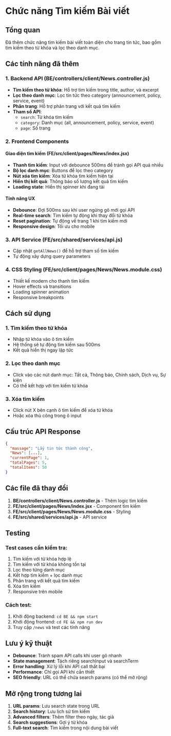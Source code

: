 # Chức năng Tìm kiếm Bài viết

## Tổng quan
Đã thêm chức năng tìm kiếm bài viết toàn diện cho trang tin tức, bao gồm tìm kiếm theo từ khóa và lọc theo danh mục.

## Các tính năng đã thêm

### 1. Backend API (BE/controllers/client/News.controller.js)
- **Tìm kiếm theo từ khóa**: Hỗ trợ tìm kiếm trong title, author, và excerpt
- **Lọc theo danh mục**: Lọc tin tức theo category (announcement, policy, service, event)
- **Phân trang**: Hỗ trợ phân trang với kết quả tìm kiếm
- **Tham số API**:
  - `search`: Từ khóa tìm kiếm
  - `category`: Danh mục (all, announcement, policy, service, event)
  - `page`: Số trang

### 2. Frontend Components

#### Giao diện tìm kiếm (FE/src/client/pages/News/index.jsx)
- **Thanh tìm kiếm**: Input với debounce 500ms để tránh gọi API quá nhiều
- **Bộ lọc danh mục**: Buttons để lọc theo category
- **Nút xóa tìm kiếm**: Xóa từ khóa tìm kiếm hiện tại
- **Hiển thị kết quả**: Thông báo số lượng kết quả tìm kiếm
- **Loading state**: Hiển thị spinner khi đang tải

#### Tính năng UX
- **Debounce**: Đợi 500ms sau khi user ngừng gõ mới gọi API
- **Real-time search**: Tìm kiếm tự động khi thay đổi từ khóa
- **Reset pagination**: Tự động về trang 1 khi tìm kiếm mới
- **Responsive design**: Tối ưu cho mobile

### 3. API Service (FE/src/shared/services/api.js)
- Cập nhật `getAllNews()` để hỗ trợ tham số tìm kiếm
- Tự động xây dựng query parameters

### 4. CSS Styling (FE/src/client/pages/News/News.module.css)
- Thiết kế modern cho thanh tìm kiếm
- Hover effects và transitions
- Loading spinner animation
- Responsive breakpoints

## Cách sử dụng

### 1. Tìm kiếm theo từ khóa
- Nhập từ khóa vào ô tìm kiếm
- Hệ thống sẽ tự động tìm kiếm sau 500ms
- Kết quả hiển thị ngay lập tức

### 2. Lọc theo danh mục
- Click vào các nút danh mục: Tất cả, Thông báo, Chính sách, Dịch vụ, Sự kiện
- Có thể kết hợp với tìm kiếm từ khóa

### 3. Xóa tìm kiếm
- Click nút X bên cạnh ô tìm kiếm để xóa từ khóa
- Hoặc xóa thủ công trong ô input

## Cấu trúc API Response

```json
{
  "massage": "Lấy tin tức thành công",
  "News": [...],
  "currentPage": 1,
  "totalPages": 5,
  "totalItems": 50
}
```

## Các file đã thay đổi

1. **BE/controllers/client/News.controller.js** - Thêm logic tìm kiếm
2. **FE/src/client/pages/News/index.jsx** - Component tìm kiếm
3. **FE/src/client/pages/News/News.module.css** - Styling
4. **FE/src/shared/services/api.js** - API service

## Testing

### Test cases cần kiểm tra:
1. Tìm kiếm với từ khóa hợp lệ
2. Tìm kiếm với từ khóa không tồn tại
3. Lọc theo từng danh mục
4. Kết hợp tìm kiếm + lọc danh mục
5. Phân trang với kết quả tìm kiếm
6. Xóa tìm kiếm
7. Responsive trên mobile

### Cách test:
1. Khởi động backend: `cd BE && npm start`
2. Khởi động frontend: `cd FE && npm run dev`
3. Truy cập `/news` và test các tính năng

## Lưu ý kỹ thuật

- **Debounce**: Tránh spam API calls khi user gõ nhanh
- **State management**: Tách riêng searchInput và searchTerm
- **Error handling**: Xử lý lỗi khi API call thất bại
- **Performance**: Chỉ gọi API khi cần thiết
- **SEO friendly**: URL có thể chứa search params (có thể mở rộng)

## Mở rộng trong tương lai

1. **URL params**: Lưu search state trong URL
2. **Search history**: Lưu lịch sử tìm kiếm
3. **Advanced filters**: Thêm filter theo ngày, tác giả
4. **Search suggestions**: Gợi ý từ khóa
5. **Full-text search**: Tìm kiếm trong nội dung bài viết
